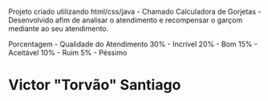  Projeto criado utilizando html/css/java -
 Chamado Calculadora de Gorjetas -
 Desenvolvido afim de analisar o atendimento 
 e recompensar o garçom mediante ao seu atendimento.

Porcentagem - Qualidade do Atendimento 
 30% - Incrível
 20% - Bom
 15% - Aceitável
 10% - Ruim
 5% -  Péssimo



 Victor "Torvão" Santiago
=======
